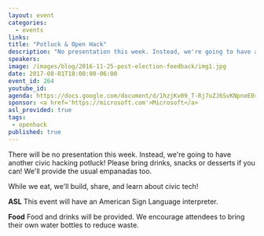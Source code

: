 ```yaml
---
layout: event
categories: 
  - events
links:
title: "Potluck & Open Hack"
description: "No presentation this week. Instead, we're going to have another civic hacking potluck! If you'd like, please bring drinks, snacks or desserts! We'll provide the usual empanadas too. While we eat, we'll build, share, and learn about civic tech!"
speakers:
image: /images/blog/2016-11-25-post-election-feedback/img1.jpg
date: 2017-08-01T18:00:00-06:00
event_id: 264
youtube_id: 
agenda: https://docs.google.com/document/d/1hzjKv09_T-Rj7uZJ6SvKNpneE0rI3QY4qd2i56J5mvY/edit#
sponsor: <a href='https://microsoft.com'>Microsoft</a>
asl_provided: true
tags: 
 - openhack
published: true
---
```


There will be no presentation this week. Instead, we're going to have another civic hacking potluck! Please bring drinks, snacks or desserts if you can! We'll provide the usual empanadas too.

While we eat, we'll build, share, and learn about civic tech!

**ASL** This event will have an American Sign Language interpreter.

**Food** Food and drinks will be provided. We encourage attendees to bring their own water bottles to reduce waste.